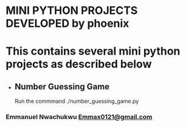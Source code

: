 # MINI PYTHON PROJECTS DEVELOPED by phoenix


# This contains several mini python projects as described below


- ## **Number Guessing Game**

  Run the commmand ./number_guessing_game.py


### Emmanuel Nwachukwu <Emmax0121@gmail.com>
